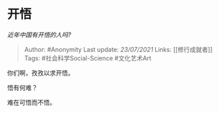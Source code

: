 # 开悟
*近年中国有开悟的人吗?*

> Author: #Anonymity
Last update: *23/07/2021* 
Links: [[修行成就者]]
Tags: #社会科学Social-Science #文化艺术Art 

 
你们啊，孜孜以求开悟。

悟有何难？

难在可悟而不悟。



